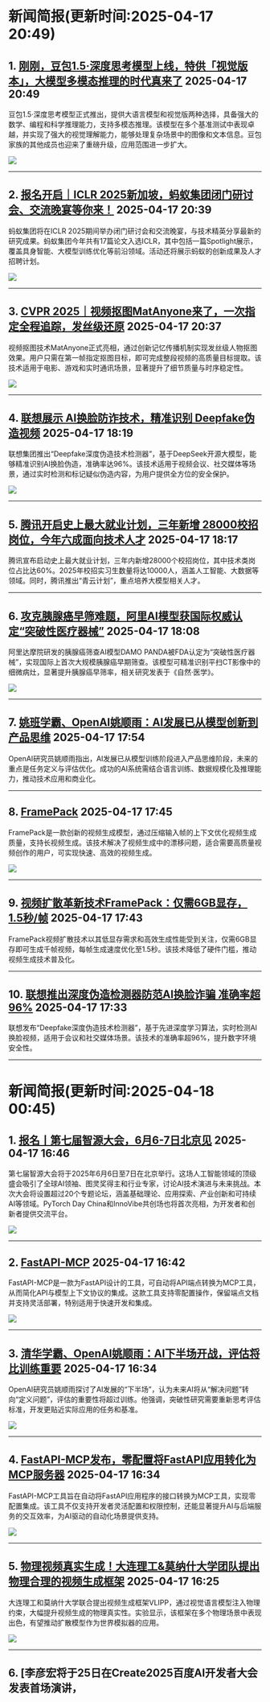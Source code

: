 # 新闻简报(更新时间:2025-04-17 20:49)

## 1. [刚刚，豆包1.5·深度思考模型上线，特供「视觉版本」，大模型多模态推理的时代真来了](https://www.jiqizhixin.com/articles/2025-04-17-29)   2025-04-17 20:49

豆包1.5·深度思考模型正式推出，提供大语言模型和视觉版两种选择，具备强大的数学、编程和科学推理能力，支持多模态推理。该模型在多个基准测试中表现卓越，并实现了强大的视觉理解能力，能够处理复杂场景中的图像和文本信息。豆包家族的其他成员也迎来了重磅升级，应用范围进一步扩大。

![](https://image.jiqizhixin.com/uploads/editor/ff8024fa-d219-4bd7-a242-842e6ca17dc9/640.png)

---

## 2. [报名开启｜ICLR 2025新加坡，蚂蚁集团闭门研讨会、交流晚宴等你来！](https://www.jiqizhixin.com/articles/2025-04-17-28)   2025-04-17 20:39

蚂蚁集团将在ICLR 2025期间举办闭门研讨会和交流晚宴，与技术精英分享最新的研究成果。蚂蚁集团今年共有17篇论文入选ICLR，其中包括一篇Spotlight展示，覆盖具身智能、大模型训练优化等前沿领域。活动还将展示蚂蚁的创新成果及人才招聘计划。

![](https://image.jiqizhixin.com/uploads/editor/fb238df1-4ebc-4b1d-a3c0-f0d24a9c0404/640.png)

---

## 3. [CVPR 2025｜视频抠图MatAnyone来了，一次指定全程追踪，发丝级还原](https://www.jiqizhixin.com/articles/2025-04-17-27)   2025-04-17 20:37

视频抠图技术MatAnyone正式亮相，通过创新记忆传播机制实现发丝级人物抠图效果。用户只需在第一帧指定抠图目标，即可完成整段视频的高质量目标提取。该技术适用于电影、游戏和实时通讯场景，显著提升了细节质量与时序稳定性。

![](https://image.jiqizhixin.com/uploads/editor/9032d5e8-0766-4881-a5f8-5a48cfcb2b15/640.png)

---

## 4. [联想展示 AI换脸防诈技术，精准识别 Deepfake伪造视频](https://www.jiqizhixin.com/articles/2025-04-17-26)   2025-04-17 18:19

联想集团推出“Deepfake深度伪造技术检测器”，基于DeepSeek开源大模型，能够精准识别AI换脸伪造，准确率达96%。该技术适用于视频会议、社交媒体等场景，通过实时检测和标记疑似伪造内容，为用户提供全方位的安全保护。

![](https://image.jiqizhixin.com/uploads/editor/f9266325-f545-4cd8-8d54-65c58e9a9221/1744885133182.png)

---

## 5. [腾讯开启史上最大就业计划，三年新增 28000校招岗位，今年六成面向技术人才](https://www.jiqizhixin.com/articles/2025-04-17-25)   2025-04-17 18:17

腾讯宣布启动史上最大就业计划，三年内新增28000个校招岗位，其中技术类岗位占比达60%。2025年校招实习生数量将达10000人，涵盖人工智能、大数据等领域。同时，腾讯推出“青云计划”，重点培养大模型相关人才。

---

## 6. [攻克胰腺癌早筛难题，阿里AI模型获国际权威认定“突破性医疗器械”](https://www.jiqizhixin.com/articles/2025-04-17-24)   2025-04-17 18:08

阿里达摩院研发的胰腺癌筛查AI模型DAMO PANDA被FDA认定为“突破性医疗器械”，实现国际上首次大规模胰腺癌早期筛查。该模型可精准识别平扫CT影像中的细微病灶，显著提升胰腺癌早筛率，相关研究发表于《自然·医学》。

![](https://image.jiqizhixin.com/uploads/editor/b7cebda5-ff20-40c4-94f3-257aa7db45a5/1744884449692.jpeg)

---

## 7. [姚班学霸、OpenAI姚顺雨：AI发展已从模型创新到产品思维](https://www.aibase.com/zh/news/17269)   2025-04-17 17:54

OpenAI研究员姚顺雨指出，AI发展已从模型训练阶段进入产品思维阶段，未来的重点是任务定义与评估优化。成功的AI系统需结合语言训练、数据规模化及推理能力，推动技术应用和商业化。

---

## 8. [FramePack](https://top.aibase.com/tool/framepack)   2025-04-17 17:45

FramePack是一款创新的视频生成模型，通过压缩输入帧的上下文优化视频生成质量，支持长视频生成。该技术解决了视频生成中的漂移问题，适合需要高质量视频创作的用户，可实现快速、高效的视频生成。

![](https://pic.chinaz.com/ai/2025/04/17/25041705451410368372.jpg)

---

## 9. [视频扩散革新技术FramePack：仅需6GB显存，1.5秒/帧](https://www.aibase.com/zh/news/17268)   2025-04-17 17:43

FramePack视频扩散技术以其低显存需求和高效生成性能受到关注，仅需6GB显存即可生成千帧视频，每帧生成速度优化至1.5秒。该技术降低了硬件门槛，推动视频生成技术普及化。

---

## 10. [联想推出深度伪造检测器防范AI换脸诈骗 准确率超96%](https://www.aibase.com/zh/news/17267)   2025-04-17 17:33

联想发布“Deepfake深度伪造技术检测器”，基于先进深度学习算法，实时检测AI换脸视频，适用于会议和社交媒体场景。该技术的准确率超96%，提升数字环境安全性。

---
# 新闻简报(更新时间:2025-04-18 00:45)

## 1. [报名丨第七届智源大会，6月6-7日北京见](https://www.jiqizhixin.com/articles/2025-04-17-23) 2025-04-17 16:46

第七届智源大会将于2025年6月6日至7日在北京举行。这场人工智能领域的顶级盛会吸引了全球AI领袖、图灵奖得主和行业专家，讨论AI技术演进与未来挑战。本次大会将设置超过20个专题论坛，涵盖基础理论、应用探索、产业创新和可持续AI等领域。PyTorch Day China和InnoVibe共创场也将首次亮相，为开发者和创新者提供交流平台。

![](https://image.jiqizhixin.com/uploads/editor/148a6fc2-1d9a-405e-bdc8-1d50b3f672fe/1744879802946.png)

---

## 2. [FastAPI-MCP](https://top.aibase.com/tool/fastapi-mcp) 2025-04-17 16:42

FastAPI-MCP是一款为FastAPI设计的工具，可自动将API端点转换为MCP工具，从而简化API与模型上下文协议的集成。这款工具支持零配置操作，保留端点文档并支持灵活部署，特别适用于快速开发和集成。

![](https://pic.chinaz.com/ai/2025/04/17/25041704420994001945.jpg)

---

## 3. [清华学霸、OpenAI姚顺雨：AI下半场开战，评估将比训练重要](https://www.jiqizhixin.com/articles/2025-04-17-21) 2025-04-17 16:34

OpenAI研究员姚顺雨探讨了AI发展的“下半场”，认为未来AI将从“解决问题”转向“定义问题”，评估的重要性将超过训练。他强调，突破性研究需要重新思考评估标准，开发更贴近实际应用的任务和基准。

![](https://image.jiqizhixin.com/uploads/editor/5aa33b24-d6b7-40d1-90a6-416ae4bc3095/640.png)

---

## 4. [FastAPI-MCP发布，零配置将FastAPI应用转化为MCP服务器](https://www.aibase.com/zh/news/17266) 2025-04-17 16:34

FastAPI-MCP工具旨在自动将FastAPI应用程序的接口转换为MCP工具，实现零配置集成。该工具不仅支持开发者灵活配置和权限控制，还能显著提升AI与后端服务的交互效率，为AI驱动的自动化场景提供支持。

![](https://upload.chinaz.com/2025/0417/6388050440790543092096684.png)

---

## 5. [物理视频真实生成！大连理工&莫纳什大学团队提出物理合理的视频生成框架](https://www.jiqizhixin.com/articles/2025-04-17-8) 2025-04-17 16:25

大连理工和莫纳什大学联合提出视频生成框架VLIPP，通过视觉语言模型注入物理约束，大幅提升视频生成的物理真实性。实验显示，该框架在多个物理场景中表现出色，有望推动扩散模型作为世界模拟器的应用。

![](https://image.jiqizhixin.com/uploads/editor/b964d724-6dba-4c99-ab70-399a8e99bf48/640.png)

---

## 6. [李彦宏将于25日在Create2025百度AI开发者大会发表首场演讲，
